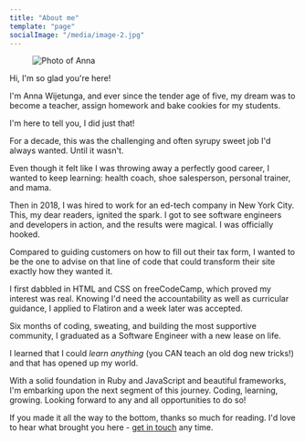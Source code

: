 ```yaml
---
title: "About me"
template: "page"
socialImage: "/media/image-2.jpg"
---
```


<!-- ![Image of Anna](/media/image-2.jpg) -->

<figure class="float-right" style="width: 240px">
	<img src="/media/image-2.jpg" alt="Photo of Anna">
</figure>

Hi, I'm so glad you're here! 

I'm Anna Wijetunga, and ever since the tender age of five, my dream was to become a teacher, assign homework and bake cookies for my students.

I'm here to tell you, I did just that!

For a decade, this was the challenging and often syrupy sweet job I'd always wanted. Until it wasn't.

Even though it felt like I was throwing away a perfectly good career, I wanted to keep learning: health coach, shoe salesperson, personal trainer, and mama.

Then in 2018, I was hired to work for an ed-tech company in New York City. This, my dear readers, ignited the spark. I got to see software engineers and developers in action, and the results were magical. I was officially hooked.

Compared to guiding customers on how to fill out their tax form, I wanted to be the one to advise on that line of code that could transform their site exactly how they wanted it. 

I first dabbled in HTML and CSS on freeCodeCamp, which proved my interest was real. Knowing I'd need the accountability as well as curricular guidance, I applied to Flatiron and a week later was accepted.

Six months of coding, sweating, and building the most supportive community, I graduated as a Software Engineer with a new lease on life.

I learned that I could *learn anything* (you CAN teach an old dog new tricks!) and that has opened up my world. 

With a solid foundation in Ruby and JavaScript and beautiful frameworks, I'm embarking upon the next segment of this journey. Coding, learning, growing. Looking forward to any and all opportunities to do so!

If you made it all the way to the bottom, thanks so much for reading. I'd love to hear what brought you here - [get in touch](/pages/contacts) any time.